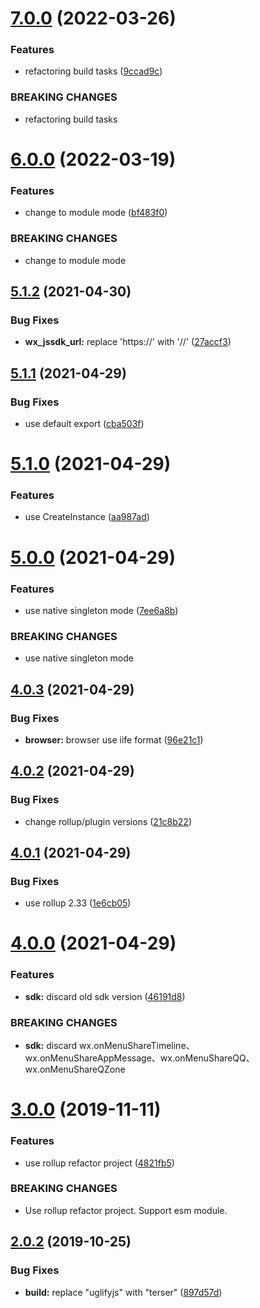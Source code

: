 # [7.0.0](https://github.com/cycjimmy/weixin-share/compare/v6.0.0...v7.0.0) (2022-03-26)


### Features

* refactoring build tasks ([9ccad9c](https://github.com/cycjimmy/weixin-share/commit/9ccad9c425121f427b2177315c98e589231d9317))


### BREAKING CHANGES

* refactoring build tasks

# [6.0.0](https://github.com/cycjimmy/weixin-share/compare/v5.1.2...v6.0.0) (2022-03-19)


### Features

* change to module mode ([bf483f0](https://github.com/cycjimmy/weixin-share/commit/bf483f0bef1124f02a3c32a9ffe0918d440fe7b7))


### BREAKING CHANGES

* change to module mode

## [5.1.2](https://github.com/cycjimmy/weixin-share/compare/v5.1.1...v5.1.2) (2021-04-30)


### Bug Fixes

* **wx_jssdk_url:** replace 'https://' with '//' ([27accf3](https://github.com/cycjimmy/weixin-share/commit/27accf3690173ce37e321d2c20a46453d81a0fa8))

## [5.1.1](https://github.com/cycjimmy/weixin-share/compare/v5.1.0...v5.1.1) (2021-04-29)


### Bug Fixes

* use default export ([cba503f](https://github.com/cycjimmy/weixin-share/commit/cba503fcd895b5a5873586d40f08dbed342b8e9a))

# [5.1.0](https://github.com/cycjimmy/weixin-share/compare/v5.0.0...v5.1.0) (2021-04-29)


### Features

* use CreateInstance ([aa987ad](https://github.com/cycjimmy/weixin-share/commit/aa987adf1d5074e6311ef56994354b61b37c3c8c))

# [5.0.0](https://github.com/cycjimmy/weixin-share/compare/v4.0.3...v5.0.0) (2021-04-29)


### Features

* use native singleton mode ([7ee6a8b](https://github.com/cycjimmy/weixin-share/commit/7ee6a8b38c464f832b136244a9874119ce2751e7))


### BREAKING CHANGES

* use native singleton mode

## [4.0.3](https://github.com/cycjimmy/weixin-share/compare/v4.0.2...v4.0.3) (2021-04-29)


### Bug Fixes

* **browser:** browser use iife format ([96e21c1](https://github.com/cycjimmy/weixin-share/commit/96e21c118f88650ce56b13e7fbc8c5e88ea22e9c))

## [4.0.2](https://github.com/cycjimmy/weixin-share/compare/v4.0.1...v4.0.2) (2021-04-29)


### Bug Fixes

* change rollup/plugin versions ([21c8b22](https://github.com/cycjimmy/weixin-share/commit/21c8b22527c6e953b400ec926a4e60aa47fbb238))

## [4.0.1](https://github.com/cycjimmy/weixin-share/compare/v4.0.0...v4.0.1) (2021-04-29)


### Bug Fixes

* use rollup 2.33 ([1e6cb05](https://github.com/cycjimmy/weixin-share/commit/1e6cb057d7fc9491a40d3202ea126b7cd441f21c))

# [4.0.0](https://github.com/cycjimmy/weixin-share/compare/v3.0.0...v4.0.0) (2021-04-29)


### Features

* **sdk:** discard old sdk version ([46191d8](https://github.com/cycjimmy/weixin-share/commit/46191d8252ef122d8a24089db98969d3b7c70a19))


### BREAKING CHANGES

* **sdk:** discard
wx.onMenuShareTimeline、wx.onMenuShareAppMessage、wx.onMenuShareQQ、wx.onMenuShareQZone

# [3.0.0](https://github.com/cycjimmy/weixin-share/compare/v2.0.2...v3.0.0) (2019-11-11)


### Features

* use rollup refactor project ([4821fb5](https://github.com/cycjimmy/weixin-share/commit/4821fb50416762020828e68f6b21ad1a190b488c))


### BREAKING CHANGES

* Use rollup refactor project. Support esm module.

## [2.0.2](https://github.com/cycjimmy/weixin-share/compare/v2.0.1...v2.0.2) (2019-10-25)


### Bug Fixes

* **build:** replace "uglifyjs" with "terser" ([897d57d](https://github.com/cycjimmy/weixin-share/commit/897d57d5ecc591be94540d64fba74f9f81324d62))
